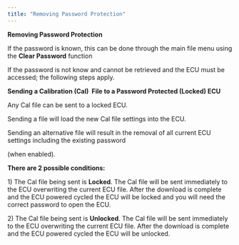 ```yaml
---
title: "Removing Password Protection"
---
```


**Removing Password Protection**


If the password is known, this can be done through the main file menu using the **Clear Password** function

If the password is not know and cannot be retrieved and the ECU must be accessed; the following steps apply.


**Sending a Calibration (Cal)&nbsp; File to a Password Protected (Locked) ECU**


Any Cal file can be sent to a locked ECU.&nbsp;

Sending a file will load the new Cal file settings into the ECU.

Sending an alternative file will result in the removal of all current ECU settings including the existing password&nbsp;

(when enabled).


**There are 2 possible conditions:**


&#49;) The Cal file being sent is **Locked**. The Cal file will be sent immediately to the ECU overwriting the current ECU file. After the download is complete and the ECU powered cycled the ECU will be locked and you will need the correct password to open the ECU.&nbsp;


&#50;) The Cal file being sent is **Unlocked**. The Cal file will be sent immediately to the ECU overwriting the current ECU file. After the download is complete and the ECU powered cycled the ECU will be unlocked.&nbsp;



